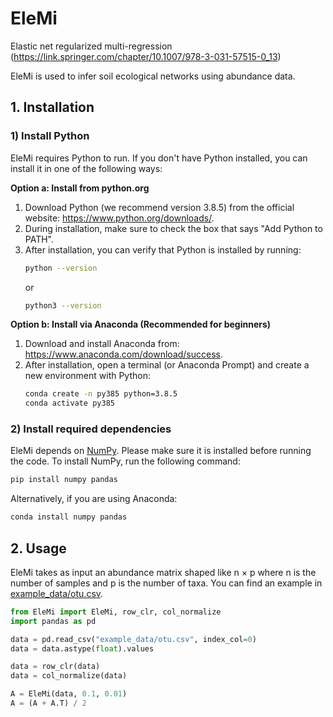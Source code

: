 # EleMi

Elastic net regularized multi-regression (https://link.springer.com/chapter/10.1007/978-3-031-57515-0_13)

EleMi is used to infer soil ecological networks using abundance data.

## 1. Installation

### 1) Install Python
EleMi requires Python to run. If you don't have Python installed, you can install it in one of the following ways:

**Option a: Install from python.org**
1. Download Python (we recommend version 3.8.5) from the official website: https://www.python.org/downloads/.
2. During installation, make sure to check the box that says "Add Python to PATH".
3. After installation, you can verify that Python is installed by running:
   ```sh
   python --version
   ```
   or
   ```sh
   python3 --version
   ```

**Option b: Install via Anaconda (Recommended for beginners)**
1. Download and install Anaconda from: https://www.anaconda.com/download/success.
2. After installation, open a terminal (or Anaconda Prompt) and create a new environment with Python:
   ```sh
   conda create -n py385 python=3.8.5
   conda activate py385
   ```

### 2) Install required dependencies
   EleMi depends on [NumPy](https://numpy.org/). Please make sure it is installed before running the code.
   To install NumPy, run the following command:
   ```sh
   pip install numpy pandas
   ```

   Alternatively, if you are using Anaconda:
   ```sh
   conda install numpy pandas
   ```

## 2. Usage
EleMi takes as input an abundance matrix shaped like n × p where n is the number of samples and p is the number of taxa. You can find an example in [example_data/otu.csv](https://github.com/nan-v-chen/EleMi/tree/master/example_data).
```python
from EleMi import EleMi, row_clr, col_normalize
import pandas as pd

data = pd.read_csv("example_data/otu.csv", index_col=0)
data = data.astype(float).values

data = row_clr(data)
data = col_normalize(data)

A = EleMi(data, 0.1, 0.01)
A = (A + A.T) / 2
```
